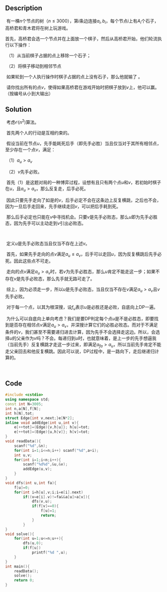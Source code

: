 ## Description

​	有一棵$n$个节点的树（$n \le 3000$），第$i$条边连接$a_i,b_i$，每个节点$i$上有$A_i$个石子，高桥君和青木君将在树上玩游戏。

​	首先，高桥君会选一个节点并在上面放一个棋子，然后从高桥君开始，他们轮流执行以下操作： 

​	（1）从当前棋子占据的点上移除一个石子；

​	（2）将棋子移动到相邻节点 

​	如果轮到一个人执行操作时棋子占据的点上没有石子，那么他就输了 。

​	请你找出所有的点$v$，使得如果高桥君在游戏开始时把棋子放到$v$上，他可以赢。（按编号从小到大输出）



## Solution

​	考虑$\mathcal O(n^2)$算法。

​	首先两个人的行动是互相约束的。

​	假设当前在节点$u$，先手能耗死后手（即先手必胜）当且仅当对于其所有相邻点，至少存在一个点$v$，满足：

​		（1）$a_u>a_v$

​		（2）$v$先手必败。

​	首先（1）是这题对局的一种博弈过程，设想有且只有两个点$u$和$v$，若初始时棋子在$u$，且$a_u>a_v$，那么反复走，后手必死。

​	因此只要先手走向了如是的$v$，后手必定不会在这条边上反复横跳，之后也不会，因为一旦后手走回来，先手继续走回$v$，可以把后手耗到死。

​	那么后手必定也只能在$v$中寻找机会。只要$v$是先手必败态，那么$u$即为先手必胜态，因为先手可以主动走到$v$引出必败态。

​	

​	定义$u$是先手必败态当且仅当不存在上述$v$。 

​	首先，如果先手走向的点$v$满足$a_u\le a_v$，后手可以走回$u$，因为反复横跳后先手必死。因此这些点不可走。

​	走向的点$v$满足$a_u>a_v$时，若$v$为先手必胜态，那么$u$肯定不能走这一步；如果不存在$v$是先手必败态，那么先手就无路可走了。

​	综上，因为必须走一步，所以$u$是先手必败态，当且仅当不存在$v$满足$a_u>a_v$且$v$先手必败。

​	对于每一个点，以其为根深搜，设$f_u$表示$u$是必胜还是必败，自底向上DP一遍。

​	为什么可以自底向上单向考虑？我们是要DP判定每个点$u$是不是必胜态，即要找到是否存在相邻点$v$满足$a_u>a_v$，并深搜计算它们的必胜必败态。而对于不满足条件的$v$，我们甚至不需要递归进去计算，因为先手不会选择走这边。所以，会选择$u$的父亲作为$v$吗？不会。每递归到$u$时，也就意味着，是上一步的先手想逼我（当前先手）反复横跳才走这一步过来，即满足$a_{fa}>a_u$，所以当前先手肯定不能走父亲回去和他反复横跳。因此可以说，DP过程中，是一路向下，走后继递归计算的。

​	

## Code

```c++
#include <cstdio>
using namespace std;
const int N=3005;
int n,a[N],f[N];
int h[N],tot;
struct Edge{int v,next;}e[N*2];
inline void addEdge(int u,int v){
	e[++tot]=(Edge){v,h[u]}; h[u]=tot;
	e[++tot]=(Edge){u,h[v]}; h[v]=tot;
}
void readData(){
	scanf("%d",&n);
	for(int i=1;i<=n;i++) scanf("%d",a+i);
	int u,v;
	for(int i=1;i<n;i++){
		scanf("%d%d",&u,&v);
		addEdge(u,v);
	}
}
void dfs(int u,int fa){
	f[u]=0;
	for(int i=h[u],v;i;i=e[i].next)
		if((v=e[i].v)!=fa&&a[u]>a[v]){
			dfs(v,u);
			if(f[v]==0){
				f[u]=1;
				return;
			}
		}
}
void solve(){
	for(int u=1;u<=n;u++){
		dfs(u,0);
		if(f[u])
			printf("%d ",u);
	}
}
int main(){
	readData();
	solve();
	return 0;
}
```

​	